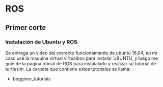 # ROS
## Primer corte
### Instalación de Ubuntu y ROS
Se entrega un video del correcto funcionamiento de ubuntu 16.04, en mi caso usé la maquina virtual virtualbox para instalar UBUNTU, y luego me guie de la pagina oficial de ROS para instalalarlo y realizar su tutorial de turtlesim. 
La carpeta que contiene estos tutoriales se llama:
- begginer_tutorials
